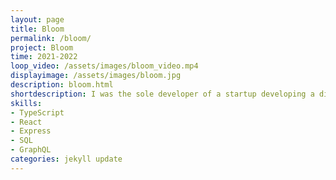 ```yaml
---
layout: page
title: Bloom
permalink: /bloom/
project: Bloom
time: 2021-2022
loop_video: /assets/images/bloom_video.mp4
displayimage: /assets/images/bloom.jpg
description: bloom.html
shortdescription: I was the sole developer of a startup developing a digital restaurant menu showcasing short videos of the items to entice and inform users.
skills:
- TypeScript
- React
- Express
- SQL
- GraphQL
categories: jekyll update
---
```

